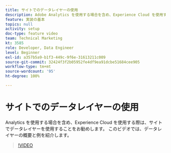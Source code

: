 ```yaml
---
title: サイトでのデータレイヤーの使用
description: Adobe Analytics を使用する場合を含め、Experience Cloud を使用する際は、サイトでデータレイヤーを使用することをお勧めします。 このビデオでは、データレイヤーの概要と例を紹介します。
feature: 実装の基本
topics: null
activity: setup
doc-type: feature video
team: Technical Marketing
kt: 3585
role: Developer, Data Engineer
level: Beginner
exl-id: a357b5a9-b1f3-449c-9f6e-31613211c009
source-git-commit: 32424f3f2b05952fe4df9ea91dcbe51684cee905
workflow-type: tm+mt
source-wordcount: '95'
ht-degree: 100%

---
```


# サイトでのデータレイヤーの使用

Analytics を使用する場合を含め、Experience Cloud を使用する際は、サイトでデータレイヤーを使用することをお勧めします。 このビデオでは、データレイヤーの概要と例を紹介します。

>[!VIDEO](https://video.tv.adobe.com/v/28775/?quality=12)
